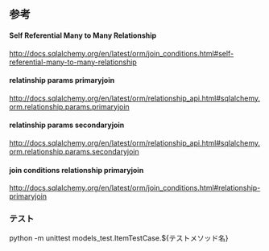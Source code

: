 ## 参考
#### Self Referential Many to Many Relationship
http://docs.sqlalchemy.org/en/latest/orm/join_conditions.html#self-referential-many-to-many-relationship

#### relatinship params primaryjoin
http://docs.sqlalchemy.org/en/latest/orm/relationship_api.html#sqlalchemy.orm.relationship.params.primaryjoin

#### relatinship params secondaryjoin
http://docs.sqlalchemy.org/en/latest/orm/relationship_api.html#sqlalchemy.orm.relationship.params.secondaryjoin

#### join conditions relationship primaryjoin
http://docs.sqlalchemy.org/en/latest/orm/join_conditions.html#relationship-primaryjoin

### テスト
python -m unittest models_test.ItemTestCase.${テストメソッド名}
